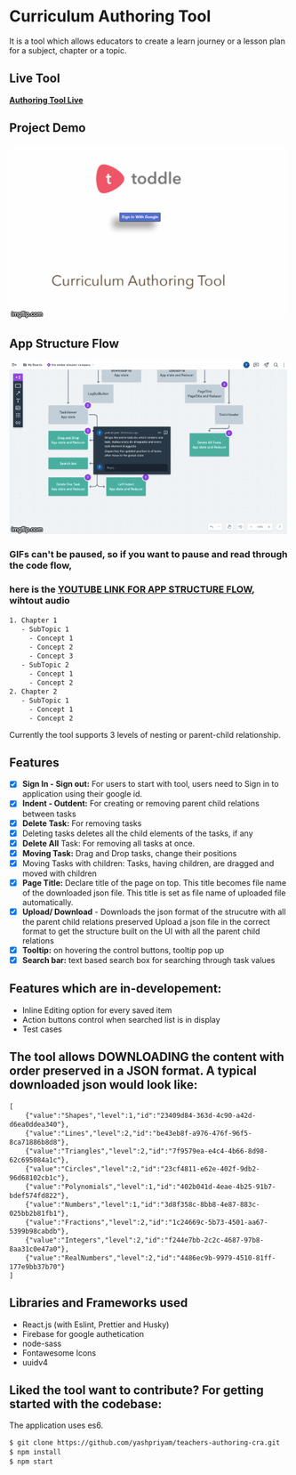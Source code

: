 # Curriculum Authoring Tool

It is a tool which allows educators to create a learn journey or a lesson plan for a subject, chapter or a topic.

## Live Tool

**[Authoring Tool Live](https://toddle-tool.netlify.app/)**

## Project Demo

![](authoring-tool-toddle.gif)

## App Structure Flow

![](app-structure-flow.gif)

### GIFs can't be paused, so if you want to pause and read through the code flow,

### here is the [YOUTUBE LINK FOR APP STRUCTURE FLOW](https://youtu.be/rzCp5etJPqE), wihtout audio

```
1. Chapter 1
   - SubTopic 1
     - Concept 1
     - Concept 2
     - Concept 3
   - SubTopic 2
     - Concept 1
     - Concept 2
2. Chapter 2
   - SubTopic 1
     - Concept 1
     - Concept 2
```

Currently the tool supports 3 levels of nesting or parent-child relationship.

## Features

- [x] **Sign In - Sign out:** For users to start with tool, users need to Sign in to application using their google id.
- [x] **Indent - Outdent:** For creating or removing parent child relations between tasks
- [x] **Delete Task:** For removing tasks
- [x] Deleting tasks deletes all the child elements of the tasks, if any
- [x] **Delete All** Task: For removing all tasks at once.
- [x] **Moving Task:** Drag and Drop tasks, change their positions
- [x] Moving Tasks with children: Tasks, having children, are dragged and moved with children
- [x] **Page Title:** Declare title of the page on top. This title becomes file name of the downloaded json file.
      This title is set as file name of uploaded file automatically.
- [x] **Upload/ Download** - Downloads the json format of the strucutre with all the parent child relations preserved
      Upload a json file in the correct format to get the structure built on the UI with all the parent child relations
- [x] **Tooltip:** on hovering the control buttons, tooltip pop up
- [x] **Search bar:** text based search box for searching through task values

## Features which are in-developement:

- Inline Editing option for every saved item
- Action buttons control when searched list is in display
- Test cases

## The tool allows DOWNLOADING the content with order preserved in a JSON format. A typical downloaded json would look like:

```
[
    {"value":"Shapes","level":1,"id":"23409d84-363d-4c90-a42d-d6ea0ddea340"},
    {"value":"Lines","level":2,"id":"be43eb8f-a976-476f-96f5-8ca71886b8d8"},
    {"value":"Triangles","level":2,"id":"7f9579ea-e4c4-4b66-8d98-62c695084a1c"},
    {"value":"Circles","level":2,"id":"23cf4811-e62e-402f-9db2-96d68102cb1c"},
    {"value":"Polynomials","level":1,"id":"402b041d-4eae-4b25-91b7-bdef574fd822"},
    {"value":"Numbers","level":1,"id":"3d8f358c-8bb8-4e87-883c-025bb2b81fb1"},
    {"value":"Fractions","level":2,"id":"1c24669c-5b73-4501-aa67-5399b98cabdb"},
    {"value":"Integers","level":2,"id":"f244e7bb-2c2c-4687-97b8-8aa31c0e47a0"},
    {"value":"RealNumbers","level":2,"id":"4486ec9b-9979-4510-81ff-177e9bb37b70"}
]
```

## Libraries and Frameworks used

- React.js (with Eslint, Prettier and Husky)
- Firebase for google authetication
- node-sass
- Fontawesome Icons
- uuidv4

## Liked the tool want to contribute? For getting started with the codebase:

The application uses es6.

```sh
$ git clone https://github.com/yashpriyam/teachers-authoring-cra.git
$ npm install
$ npm start
```
